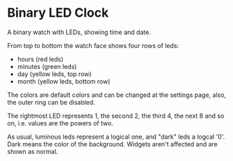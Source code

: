 # Binary LED Clock

A binary watch with LEDs, showing time and date.

From top to bottom the watch face shows four rows of leds:

* hours (red leds)
* minutes (green leds)
* day (yellow leds, top row)
* month (yellow leds, bottom row)

The colors are default colors and can be changed at the settings page, also, the outer ring can be disabled.

The rightmost LED represents 1, the second 2, the third 4, the next 8 and so on, i.e. values are the powers of two.

As usual, luminous leds represent a logical one, and "dark" leds a logcal '0'. Dark means the color of the background.
Widgets aren't affected and are shown as normal.
